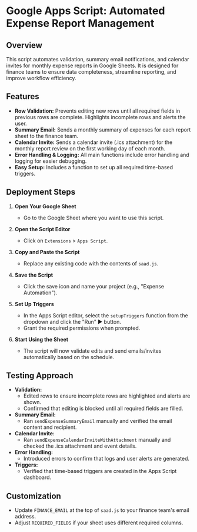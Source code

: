 # Google Apps Script: Automated Expense Report Management

## Overview
This script automates validation, summary email notifications, and calendar invites for monthly expense reports in Google Sheets. It is designed for finance teams to ensure data completeness, streamline reporting, and improve workflow efficiency.

## Features
- **Row Validation:** Prevents editing new rows until all required fields in previous rows are complete. Highlights incomplete rows and alerts the user.
- **Summary Email:** Sends a monthly summary of expenses for each report sheet to the finance team.
- **Calendar Invite:** Sends a calendar invite (.ics attachment) for the monthly report review on the first working day of each month.
- **Error Handling & Logging:** All main functions include error handling and logging for easier debugging.
- **Easy Setup:** Includes a function to set up all required time-based triggers.

## Deployment Steps
1. **Open Your Google Sheet**
   - Go to the Google Sheet where you want to use this script.

2. **Open the Script Editor**
   - Click on `Extensions` > `Apps Script`.

3. **Copy and Paste the Script**
   - Replace any existing code with the contents of `saad.js`.

4. **Save the Script**
   - Click the save icon and name your project (e.g., "Expense Automation").

5. **Set Up Triggers**
   - In the Apps Script editor, select the `setupTriggers` function from the dropdown and click the "Run" ▶️ button.
   - Grant the required permissions when prompted.

6. **Start Using the Sheet**
   - The script will now validate edits and send emails/invites automatically based on the schedule.

## Testing Approach
- **Validation:**
  - Edited rows to ensure incomplete rows are highlighted and alerts are shown.
  - Confirmed that editing is blocked until all required fields are filled.
- **Summary Email:**
  - Ran `sendExpenseSummaryEmail` manually and verified the email content and recipient.
- **Calendar Invite:**
  - Ran `sendExpenseCalendarInviteWithAttachment` manually and checked the .ics attachment and event details.
- **Error Handling:**
  - Introduced errors to confirm that logs and user alerts are generated.
- **Triggers:**
  - Verified that time-based triggers are created in the Apps Script dashboard.

## Customization
- Update `FINANCE_EMAIL` at the top of `saad.js` to your finance team's email address.
- Adjust `REQUIRED_FIELDS` if your sheet uses different required columns.


